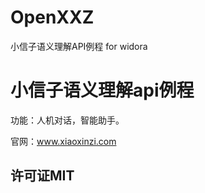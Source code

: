# OpenXXZ
小信子语义理解API例程 for widora
# 小信子语义理解api例程
  功能：人机对话，智能助手。
  
  官网：www.xiaoxinzi.com

## 许可证MIT
